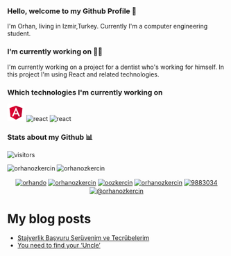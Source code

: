 
<h3> Hello, welcome to my Github Profile 👋 </h3>

I'm Orhan, living in Izmir,Turkey. Currently I'm a computer engineering student.

<!--
**OrhanOzkercin/OrhanOzkercin** is a ✨ _special_ ✨ repository because its `README.md` (this file) appears on your GitHub profile.

Here are some ideas to get you started:

- 🔭 I’m currently working on ...
- 🌱 I’m currently learning ...
- 👯 I’m looking to collaborate on ...
- 🤔 I’m looking for help with ...
- 💬 Ask me about ...
- 📫 How to reach me: ...
- 😄 Pronouns: ...
- ⚡ Fun fact: ...
-->

<h3> I’m currently working on 👨‍💻 </h3>

I'm currently working on a project for a dentist who's working for himself. In this project I'm using React and related technologies.


 
<h3> Which technologies I'm currently working on </h3>
 
  
<p align="left"><img src="https://raw.githubusercontent.com/github/explore/80688e429a7d4ef2fca1e82350fe8e3517d3494d/topics/angular/angular.png" alt="express" width="40" height="40"/> <img src="https://devicons.github.io/devicon/devicon.git/icons/react/react-original-wordmark.svg" alt="react" width="40" height="40"/>  <img src="https://upload.wikimedia.org/wikipedia/commons/thumb/e/ee/.NET_Core_Logo.svg/1200px-.NET_Core_Logo.svg.png" alt="react" width="40" height="40"/>  



<h3> Stats about my Github 📊 </h3>

![visitors](https://img.shields.io/badge/dynamic/json?color=informational&label=visitor%20count&query=value&url=https%3A%2F%2Fapi.countapi.xyz%2Fhit%2Forhanozkercin.orhanozkercin%2Freadme)

<span align='left'><img src="https://github-readme-stats.vercel.app/api/top-langs/?username=orhanozkercin&layout=compact&hide=html" alt="orhanozkercin" /></span><span>&nbsp;<img src="https://github-readme-stats.vercel.app/api?username=orhanozkercin&show_icons=true" alt="orhanozkercin" /></span>  


<p align="center">  
<a href="https://codepen.io/orhando" target="blank"><img align="center" src="https://cdn.jsdelivr.net/npm/simple-icons@3.0.1/icons/codepen.svg" alt="orhando" height="30" width="30" /></a>  
<a href="https://dev.to/orhanozkercin" target="blank"><img align="center" src="https://cdn.jsdelivr.net/npm/simple-icons@3.0.1/icons/dev-dot-to.svg" alt="orhanozkercin" height="30" width="30" /></a>  
<a href="https://twitter.com/oozkercin" target="blank"><img align="center" src="https://cdn.jsdelivr.net/npm/simple-icons@3.0.1/icons/twitter.svg" alt="oozkercin" height="30" width="30" /></a>  
<a href="https://linkedin.com/in/orhanozkercin" target="blank"><img align="center" src="https://cdn.jsdelivr.net/npm/simple-icons@3.0.1/icons/linkedin.svg" alt="orhanozkercin" height="30" width="30" /></a>  
<a href="https://stackoverflow.com/users/9883034" target="blank"><img align="center" src="https://cdn.jsdelivr.net/npm/simple-icons@3.0.1/icons/stackoverflow.svg" alt="9883034" height="30" width="30" /></a>  
<a href="https://medium.com/@orhanozkercin" target="blank"><img align="center" src="https://cdn.jsdelivr.net/npm/simple-icons@3.0.1/icons/medium.svg" alt="@orhanozkercin" height="30" width="30" /></a>  
</p>
  
# My blog posts

<!-- BLOG-POST-LIST:START -->
- [Stajyerlik Başvuru Serüvenim ve Tecrübelerim](https://medium.com/@orhanozkercin/stajyerlik-ba%C5%9Fvuru-ser%C3%BCvenim-ve-tecr%C3%BCbelerim-65c10aed2f68?source=rss-a63660de5f34------2)
- [You need to find your ‘Uncle’](https://medium.com/@orhanozkercin/you-need-to-find-your-uncle-ef5ce89559bb?source=rss-a63660de5f34------2)
<!-- BLOG-POST-LIST:END -->
